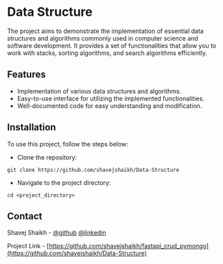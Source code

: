 
# Data Structure

The project aims to demonstrate the implementation of essential data structures and algorithms commonly used in computer science and software development. It provides a set of functionalities that allow you to work with stacks, sorting algorithms, and search algorithms efficiently.

## Features

- Implementation of various data structures and algorithms.
- Easy-to-use interface for utilizing the implemented functionalities.
- Well-documented code for easy understanding and modification.

## Installation

To use this project, follow the steps below:

- Clone the repository:
```
git clone https://github.com/shavejshaikh/Data-Structure
```
- Navigate to the project directory:
```
cd <project_directory>
```


## Contact

Shavej Shaikh - [@github](https://github.com/shavejshaikh) [@linkedin](https://www.linkedin.com/in/shavejshaikh/)

Project Link - [https://github.com/shavejshaikh/fastapi_crud_pymongo](https://github.com/shavejshaikh/Data-Structure)